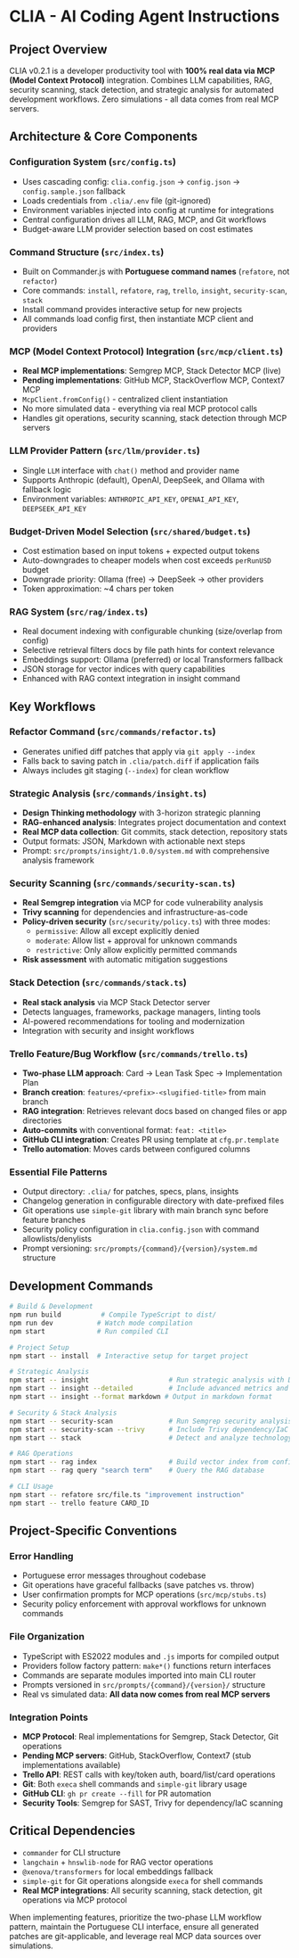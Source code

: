 # CLIA - AI Coding Agent Instructions

## Project Overview
CLIA v0.2.1 is a developer productivity tool with **100% real data via MCP (Model Context Protocol)** integration. Combines LLM capabilities, RAG, security scanning, stack detection, and strategic analysis for automated development workflows. Zero simulations - all data comes from real MCP servers.

## Architecture & Core Components

### Configuration System (`src/config.ts`)
- Uses cascading config: `clia.config.json` → `config.json` → `config.sample.json` fallback
- Loads credentials from `.clia/.env` file (git-ignored)
- Environment variables injected into config at runtime for integrations
- Central configuration drives all LLM, RAG, MCP, and Git workflows
- Budget-aware LLM provider selection based on cost estimates

### Command Structure (`src/index.ts`)
- Built on Commander.js with **Portuguese command names** (`refatore`, not `refactor`)
- Core commands: `install`, `refatore`, `rag`, `trello`, `insight`, `security-scan`, `stack`
- Install command provides interactive setup for new projects
- All commands load config first, then instantiate MCP client and providers

### MCP (Model Context Protocol) Integration (`src/mcp/client.ts`)
- **Real MCP implementations**: Semgrep MCP, Stack Detector MCP (live)
- **Pending implementations**: GitHub MCP, StackOverflow MCP, Context7 MCP
- `McpClient.fromConfig()` - centralized client instantiation
- No more simulated data - everything via real MCP protocol calls
- Handles git operations, security scanning, stack detection through MCP servers

### LLM Provider Pattern (`src/llm/provider.ts`)
- Single `LLM` interface with `chat()` method and provider name
- Supports Anthropic (default), OpenAI, DeepSeek, and Ollama with fallback logic
- Environment variables: `ANTHROPIC_API_KEY`, `OPENAI_API_KEY`, `DEEPSEEK_API_KEY`

### Budget-Driven Model Selection (`src/shared/budget.ts`)
- Cost estimation based on input tokens + expected output tokens
- Auto-downgrades to cheaper models when cost exceeds `perRunUSD` budget
- Downgrade priority: Ollama (free) → DeepSeek → other providers
- Token approximation: ~4 chars per token

### RAG System (`src/rag/index.ts`)
- Real document indexing with configurable chunking (size/overlap from config)
- Selective retrieval filters docs by file path hints for context relevance
- Embeddings support: Ollama (preferred) or local Transformers fallback
- JSON storage for vector indices with query capabilities
- Enhanced with RAG context integration in insight command

## Key Workflows

### Refactor Command (`src/commands/refactor.ts`)
- Generates unified diff patches that apply via `git apply --index`
- Falls back to saving patch in `.clia/patch.diff` if application fails
- Always includes git staging (`--index`) for clean workflow

### Strategic Analysis (`src/commands/insight.ts`)
- **Design Thinking methodology** with 3-horizon strategic planning
- **RAG-enhanced analysis**: Integrates project documentation and context
- **Real MCP data collection**: Git commits, stack detection, repository stats
- Output formats: JSON, Markdown with actionable next steps
- Prompt: `src/prompts/insight/1.0.0/system.md` with comprehensive analysis framework

### Security Scanning (`src/commands/security-scan.ts`)
- **Real Semgrep integration** via MCP for code vulnerability analysis
- **Trivy scanning** for dependencies and infrastructure-as-code
- **Policy-driven security** (`src/security/policy.ts`) with three modes:
  - `permissive`: Allow all except explicitly denied
  - `moderate`: Allow list + approval for unknown commands
  - `restrictive`: Only allow explicitly permitted commands
- **Risk assessment** with automatic mitigation suggestions

### Stack Detection (`src/commands/stack.ts`)
- **Real stack analysis** via MCP Stack Detector server
- Detects languages, frameworks, package managers, linting tools
- AI-powered recommendations for tooling and modernization
- Integration with security and insight workflows

### Trello Feature/Bug Workflow (`src/commands/trello.ts`)
- **Two-phase LLM approach**: Card → Lean Task Spec → Implementation Plan
- **Branch creation**: `features/<prefix>-<slugified-title>` from main branch
- **RAG integration**: Retrieves relevant docs based on changed files or app directories
- **Auto-commits** with conventional format: `feat: <title>`
- **GitHub CLI integration**: Creates PR using template at `cfg.pr.template`
- **Trello automation**: Moves cards between configured columns

### Essential File Patterns
- Output directory: `.clia/` for patches, specs, plans, insights
- Changelog generation in configurable directory with date-prefixed files
- Git operations use `simple-git` library with main branch sync before feature branches
- Security policy configuration in `clia.config.json` with command allowlists/denylists
- Prompt versioning: `src/prompts/{command}/{version}/system.md` structure

## Development Commands

```bash
# Build & Development
npm run build          # Compile TypeScript to dist/
npm run dev           # Watch mode compilation
npm start             # Run compiled CLI

# Project Setup
npm start -- install  # Interactive setup for target project

# Strategic Analysis
npm start -- insight                    # Run strategic analysis with Design Thinking
npm start -- insight --detailed         # Include advanced metrics and deep analysis
npm start -- insight --format markdown # Output in markdown format

# Security & Stack Analysis
npm start -- security-scan              # Run Semgrep security analysis
npm start -- security-scan --trivy      # Include Trivy dependency/IaC scanning
npm start -- stack                      # Detect and analyze technology stack

# RAG Operations  
npm start -- rag index                  # Build vector index from configured paths
npm start -- rag query "search term"    # Query the RAG database

# CLI Usage
npm start -- refatore src/file.ts "improvement instruction"
npm start -- trello feature CARD_ID
```

## Project-Specific Conventions

### Error Handling
- Portuguese error messages throughout codebase
- Git operations have graceful fallbacks (save patches vs. throw)
- User confirmation prompts for MCP operations (`src/mcp/stubs.ts`)
- Security policy enforcement with approval workflows for unknown commands

### File Organization
- TypeScript with ES2022 modules and `.js` imports for compiled output
- Providers follow factory pattern: `make*()` functions return interfaces
- Commands are separate modules imported into main CLI router
- Prompts versioned in `src/prompts/{command}/{version}/` structure
- Real vs simulated data: **All data now comes from real MCP servers**

### Integration Points
- **MCP Protocol**: Real implementations for Semgrep, Stack Detector, Git operations
- **Pending MCP servers**: GitHub, StackOverflow, Context7 (stub implementations available)
- **Trello API**: REST calls with key/token auth, board/list/card operations
- **Git**: Both `execa` shell commands and `simple-git` library usage  
- **GitHub CLI**: `gh pr create --fill` for PR automation
- **Security Tools**: Semgrep for SAST, Trivy for dependency/IaC scanning

## Critical Dependencies
- `commander` for CLI structure
- `langchain` + `hnswlib-node` for RAG vector operations
- `@xenova/transformers` for local embeddings fallback
- `simple-git` for Git operations alongside `execa` for shell commands
- **Real MCP integrations**: All security scanning, stack detection, git operations via MCP protocol

When implementing features, prioritize the two-phase LLM workflow pattern, maintain the Portuguese CLI interface, ensure all generated patches are git-applicable, and leverage real MCP data sources over simulations.